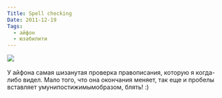 ```yaml
---
Title: Spell checking
Date: 2011-12-19
Tags: 
  - айфон
  - юзабилити
---
```


<div class="text"><img src="http://dl.dropbox.com/u/140528/site/iphone-fail.jpg" /><br /><br />
У айфона самая шизанутая проверка правописания, которую я когда-либо видел. Мало того, что она окончания меняет, так еще и пробелы вставляет умунипостижимымобразом, блять! :)</div>